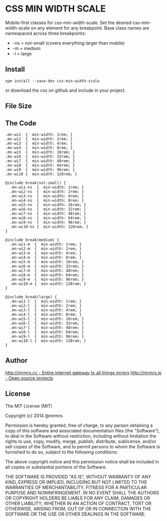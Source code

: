 # CSS MIN WIDTH SCALE

  Mobile-first classes for css-min-width-scale.
  Set the desired css-min-width-scale on any element for any breakpoint.
  Base class names are namespaced across three breakpoints:

*  -ns = not-small (covers everything larger than mobile)
*  -m  = medium
*  -l  = large

## Install
```
npm install --save-dev css-min-width-scale
```
or download the css on github and include in your project.

## File Size


## The Code
```
.mn-wi1  {  min-width: 1rem; }
.mn-wi2  {  min-width: 2rem; }
.mn-wi3  {  min-width: 4rem; }
.mn-wi4  {  min-width: 8rem; }
.mn-wi5  {  min-width: 16rem; }
.mn-wi6  {  min-width: 32rem; }
.mn-wi7  {  min-width: 48rem; }
.mn-wi8  {  min-width: 64rem; }
.mn-wi9  {  min-width: 96rem; }
.mn-wi10 {  min-width: 128rem; }

@include break(not-small) {
  .mn-wi1-ns  {  min-width: 1rem; }
  .mn-wi2-ns  {  min-width: 2rem; }
  .mn-wi3-ns  {  min-width: 4rem; }
  .mn-wi4-ns  {  min-width: 8rem; }
  .mn-wi5-ns  {  min-width: 16rem; }
  .mn-wi6-ns  {  min-width: 32rem; }
  .mn-wi7-ns  {  min-width: 48rem; }
  .mn-wi8-ns  {  min-width: 64rem; }
  .mn-wi9-ns  {  min-width: 96rem; }
  .mn-wi10-ns {  min-width: 128rem; }
}

@include break(medium) {
  .mn-wi1-m  {  min-width: 1rem; }
  .mn-wi2-m  {  min-width: 2rem; }
  .mn-wi3-m  {  min-width: 4rem; }
  .mn-wi4-m  {  min-width: 8rem; }
  .mn-wi5-m  {  min-width: 16rem; }
  .mn-wi6-m  {  min-width: 32rem; }
  .mn-wi7-m  {  min-width: 48rem; }
  .mn-wi8-m  {  min-width: 64rem; }
  .mn-wi9-m  {  min-width: 96rem; }
  .mn-wi10-m {  min-width: 128rem; }
}

@include break(large) {
  .mn-wi1-l  {  min-width: 1rem; }
  .mn-wi2-l  {  min-width: 2rem; }
  .mn-wi3-l  {  min-width: 4rem; }
  .mn-wi4-l  {  min-width: 8rem; }
  .mn-wi5-l  {  min-width: 16rem; }
  .mn-wi6-l  {  min-width: 32rem; }
  .mn-wi7-l  {  min-width: 48rem; }
  .mn-wi8-l  {  min-width: 64rem; }
  .mn-wi9-l  {  min-width: 96rem; }
  .mn-wi10-l {  min-width: 128rem; }
}

```

## Author

[http://mrmrs.cc - Entire internet gateway to all things mrmrs](http://mrmrs.cc)
[http://mrmrs.io - Open source projects](http://mrmrs.io)

## License

The MIT License (MIT)

Copyright (c) 2014 @mrmrs

Permission is hereby granted, free of charge, to any person obtaining a copy
of this software and associated documentation files (the "Software"), to deal
in the Software without restriction, including without limitation the rights
to use, copy, modify, merge, publish, distribute, sublicense, and/or sell
copies of the Software, and to permit persons to whom the Software is
furnished to do so, subject to the following conditions:

The above copyright notice and this permission notice shall be included in
all copies or substantial portions of the Software.

THE SOFTWARE IS PROVIDED "AS IS", WITHOUT WARRANTY OF ANY KIND, EXPRESS OR
IMPLIED, INCLUDING BUT NOT LIMITED TO THE WARRANTIES OF MERCHANTABILITY,
FITNESS FOR A PARTICULAR PURPOSE AND NONINFRINGEMENT. IN NO EVENT SHALL THE
AUTHORS OR COPYRIGHT HOLDERS BE LIABLE FOR ANY CLAIM, DAMAGES OR OTHER
LIABILITY, WHETHER IN AN ACTION OF CONTRACT, TORT OR OTHERWISE, ARISING FROM,
OUT OF OR IN CONNECTION WITH THE SOFTWARE OR THE USE OR OTHER DEALINGS IN
THE SOFTWARE.

